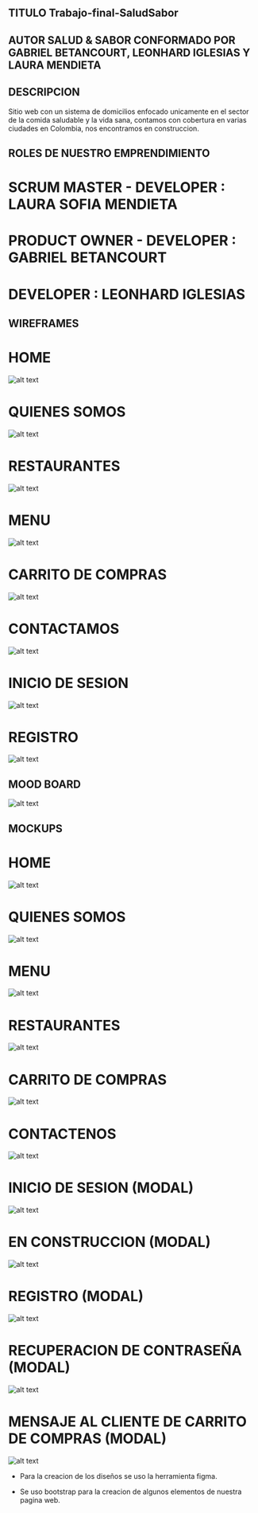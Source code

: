 ## TITULO Trabajo-final-SaludSabor

## AUTOR SALUD & SABOR CONFORMADO POR GABRIEL BETANCOURT, LEONHARD IGLESIAS Y LAURA MENDIETA

## DESCRIPCION 

Sitio web con un sistema de domicilios enfocado unicamente en el sector de la comida saludable y la vida sana, contamos con cobertura en varias ciudades en Colombia, nos encontramos en construccion.

## ROLES DE NUESTRO EMPRENDIMIENTO

# SCRUM MASTER - DEVELOPER : LAURA SOFIA MENDIETA
# PRODUCT OWNER - DEVELOPER : GABRIEL BETANCOURT
# DEVELOPER : LEONHARD IGLESIAS

## WIREFRAMES

# HOME
![alt text](./assets/imagenesWireframe/image.png)
# QUIENES SOMOS
![alt text](./assets/imagenesWireframe/image-2.png)
# RESTAURANTES
![alt text](./assets/imagenesWireframe/image-1.png)
# MENU
![alt text](./assets/imagenesWireframe/image-3.png)
# CARRITO DE COMPRAS
![alt text](./assets/imagenesWireframe/image-4.png)
# CONTACTAMOS
![alt text](./assets/imagenesWireframe/image-5.png)
# INICIO DE SESION
![alt text](./assets/imagenesWireframe/image-6.png)
# REGISTRO
![alt text](./assets/imagenesWireframe/image-7.png)

## MOOD BOARD

![alt text](./assets/imagesReadme/image.png)

## MOCKUPS

# HOME
![alt text](./assets/imagesReadme/image-1.png)
# QUIENES SOMOS
![alt text](./assets/imagesReadme/image-2.png)
# MENU
![alt text](./assets/imagesReadme/image-4.png)
# RESTAURANTES 
![alt text](./assets/imagesReadme/image-3.png)
# CARRITO DE COMPRAS
![alt text](./assets/imagesReadme/image-5.png)
# CONTACTENOS
![alt text](./assets/imagesReadme/image-6.png)
# INICIO DE SESION (MODAL)
![alt text](./assets/imagesReadme/image-7.png)
# EN CONSTRUCCION (MODAL)
![alt text](./assets/imagesReadme/image-9.png)
# REGISTRO (MODAL)
![alt text](./assets/imagesReadme/image-8.png)
# RECUPERACION DE CONTRASEÑA (MODAL)
![alt text](./assets/imagesReadme/image-10.png)
# MENSAJE AL CLIENTE DE CARRITO DE COMPRAS (MODAL)
![alt text](./assets/imagesReadme/image-11.png)

- Para la creacion de los diseños se uso la herramienta figma.

- Se uso bootstrap para la creacion de algunos elementos de nuestra pagina web.